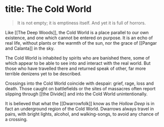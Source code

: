 title: The Cold World
=====
> It is not empty; it is emptiness itself. And yet it is full of horrors.

Like [[The Deep Woods]], the Cold World is a place parallel to our own existence, and one which cannot be entered on purpose. It is an echo of real life, without plants or the warmth of the sun, nor the grace of [[Pangar and Calanta]] in the sky.

The Cold World is inhabited by spirits who are banished there, some of which appear to be able to see into and interact with the real world. But those who have travelled there and returned speak of other, far more terrible denizens yet to be described.

Crossings into the Cold World coincide with despair: grief, rage, loss and death. Those caught on battlefields or the sites of massacres often report slipping through [[the Divide]] and into the Cold World unintentionally.

It is believed that what the [[Dwarrowfolk]] know as the _Hollow Deep_ is in fact an underground region of the Cold World. Dwarrows always travel in pairs, with bright lights, alcohol, and walking-songs, to avoid any chance of a crossing.